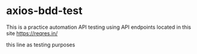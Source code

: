 # axios-bdd-test

This is a practice automation API testing using API endpoints 
located in this site https://reqres.in/


this line as testing purposes